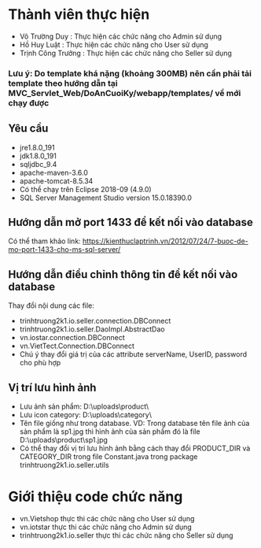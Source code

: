 # Thành viên thực hiện
- Võ Trường Duy : Thực hiện các chức năng cho Admin sử dụng
- Hồ Huy Luật : Thực hiện các chức năng cho User sử dụng
- Trịnh Công Trưởng : Thực hiện các chức năng cho Seller sử dụng
### Lưu ý: Do template khá nặng (khoảng 300MB) nên cần phải tải template theo hướng dẫn tại MVC_Servlet_Web/DoAnCuoiKy/webapp/templates/ về mới chạy được
## Yêu cầu 
- jre1.8.0_191
- jdk1.8.0_191
- sqljdbc_9.4
- apache-maven-3.6.0
- apache-tomcat-8.5.34
- Có thể chạy trên Eclipse 2018-09 (4.9.0)
- SQL Server Management Studio version 15.0.18390.0
## Hướng dẫn mở port 1433 để kết nối vào database
Có thể tham khảo link: https://kienthuclaptrinh.vn/2012/07/24/7-buoc-de-mo-port-1433-cho-ms-sql-server/
## Hướng dẫn điều chỉnh thông tin để kết nối vào database
Thay đổi nội dung các file:
- trinhtruong2k1.io.seller.connection.DBConnect
- trinhtruong2k1.io.seller.DaoImpl.AbstractDao
- vn.iostar.connection.DBConnect
- vn.VietTect.Connection.DBConnect
- Chú ý thay đổi giá trị của các attribute serverName, UserID, password cho phù hợp
## Vị trí lưu hình ảnh
- Lưu ảnh sản phẩm: D:\uploads\product\
- Lưu icon category: D:\uploads\category\
- Tên file giống như trong database. VD: Trong database tên file ảnh của sản phẩm là sp1.jpg thì hình ảnh của sản phẩm đó là file D:\uploads\product\sp1.jpg
- Có thể thay đổi vị trí lưu hình ảnh bằng cách thay đổi PRODUCT_DIR và CATEGORY_DIR trong file Constant.java trong package trinhtruong2k1.io.seller.utils
# Giới thiệu code chức năng
- vn.Vietshop thực thi các chức năng cho User sử dụng
- vn.iotstar thực thi các chức năng cho Admin sử dụng
- trinhtruong2k1.io.seller thực thi các chức năng cho Seller sử dụng
